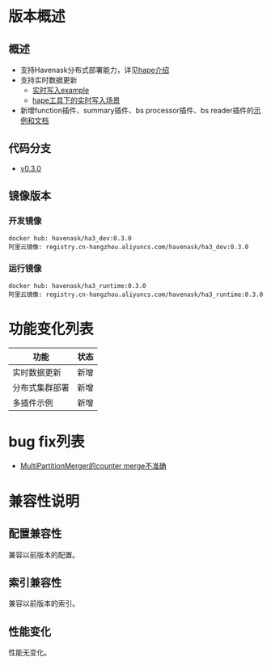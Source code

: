 # 版本概述
## 概述
* 支持Havenask分布式部署能力，详见[hape介绍](https://github.com/alibaba/havenask/wiki/Havenask%E5%88%86%E5%B8%83%E5%BC%8F%E8%BF%90%E7%BB%B4%E5%B7%A5%E5%85%B7)
* 支持实时数据更新
    * [实时写入example](https://github.com/alibaba/havenask/wiki/%E5%AE%9E%E6%97%B6%E5%8A%9F%E8%83%BD%E4%BD%BF%E7%94%A8%E6%96%87%E6%A1%A3)
    * [hape工具下的实时写入场景](https://github.com/alibaba/havenask/wiki/Hape%E5%B8%B8%E8%A7%81%E8%BF%90%E7%BB%B4%E5%9C%BA%E6%99%AF)
* 新增function插件、summary插件、bs processor插件、bs reader插件的[示例和文档](https://github.com/alibaba/havenask/tree/v0.3.0/aios/plugin_platform)
## 代码分支
* [v0.3.0](https://github.com/alibaba/havenask/tree/v0.3.0)
## 镜像版本
### 开发镜像
```
docker hub: havenask/ha3_dev:0.3.0
阿里云镜像: registry.cn-hangzhou.aliyuncs.com/havenask/ha3_dev:0.3.0
```
### 运行镜像
```
docker hub: havenask/ha3_runtime:0.3.0
阿里云镜像: registry.cn-hangzhou.aliyuncs.com/havenask/ha3_runtime:0.3.0
```
# 功能变化列表
|  功能  | 状态 |
|  ----  | ----  |
| 实时数据更新 | 新增 |
| 分布式集群部署  | 新增 |
|多插件示例|新增|
# bug fix列表
* [MultiPartitionMerger的counter merge不准确](https://github.com/alibaba/havenask/issues/31)
# 兼容性说明
## 配置兼容性
兼容以前版本的配置。
## 索引兼容性
兼容以前版本的索引。
## 性能变化
性能无变化。
